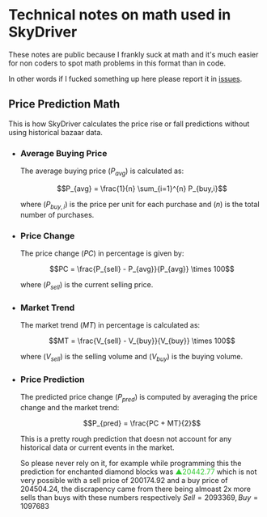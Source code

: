 # Technical notes on math used in SkyDriver

These notes are public because I frankly suck at math and it's much easier for non coders to spot math problems
in this format than in code.

In other words if I fucked something up here please report it in [issues](https://github.com/kociumba/SkyDriver/issues/new/choose).

## Price Prediction Math

This is how SkyDriver calculates the price rise or fall predictions without using historical bazaar data.

- ### Average Buying Price

    The average buying price $( P_{avg} )$ is calculated as:

    
    $$P_{avg} = \frac{1}{n} \sum_{i=1}^{n} P_{buy,i}$$


    where $( P_{buy,i} )$ is the price per unit for each purchase and $( n )$ is the total number of purchases.

- ### Price Change

    The price change $( PC )$ in percentage is given by:

    
    $$PC = \frac{P_{sell} - P_{avg}}{P_{avg}} \times 100$$
    

    where $( P_{sell} )$ is the current selling price.

- ### Market Trend

    The market trend $( MT )$ in percentage is calculated as:

    
    $$MT = \frac{V_{sell} - V_{buy}}{V_{buy}} \times 100$$

    where $( V_{sell} )$ is the selling volume and $( V_{buy} )$ is the buying volume.

- ### Price Prediction

    The predicted price change $( P_{pred} )$ is computed by averaging the price change and the market trend:

    $$P_{pred} = \frac{PC + MT}{2}$$


    This is a pretty rough prediction that doesn not account for any historical data or current events in the market.
    
    So please never rely on it, for example while programming this the prediction for enchanted diamond blocks was 
    <span style="color: limegreen;">
    $▲ 20442.77%$ 
    </span>
    which is not very possible with a sell price of $200174.92$ and a buy price of $204504.24$, the discrapency came from there being almoast 2x more sells than buys with these numbers respectively $Sell=2093369, Buy=1097683$
